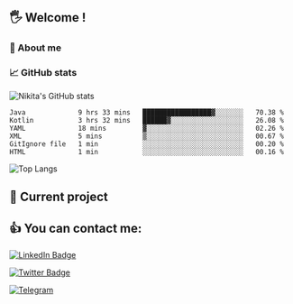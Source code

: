## 🖐 Welcome !

### 🙂 About me

### 📈 GitHub stats
![Nikita's GitHub stats](https://github-readme-stats.vercel.app/api?username=DOMOKUL&show_icons=true&theme=gruvbox)

<!--START_SECTION:waka-->

```text
Java             9 hrs 33 mins   █████████████████▓░░░░░░░   70.38 %
Kotlin           3 hrs 32 mins   ██████▓░░░░░░░░░░░░░░░░░░   26.08 %
YAML             18 mins         ▓░░░░░░░░░░░░░░░░░░░░░░░░   02.26 %
XML              5 mins          ▒░░░░░░░░░░░░░░░░░░░░░░░░   00.67 %
GitIgnore file   1 min           ░░░░░░░░░░░░░░░░░░░░░░░░░   00.20 %
HTML             1 min           ░░░░░░░░░░░░░░░░░░░░░░░░░   00.16 %
```

<!--END_SECTION:waka-->

![Top Langs](https://github-readme-stats.vercel.app/api/top-langs/?username=DOMOKUL&layout=compact&show_icons=true&theme=gruvbox)

## 🎨 Current project

## 👍 You can contact me:

[![LinkedIn Badge](https://img.shields.io/badge/LinkedIn-Profile-informational?style=flat&logo=linkedin&logoColor=white&color=0D76A8)](https://www.linkedin.com/in/strokach-nikita-810b50230/)

[![Twitter Badge](https://img.shields.io/badge/Twitter-Profile-informational?style=flat&logo=twitter&logoColor=white&color=0D76A8)](https://twitter.com/domokul)

[![Telegram](https://img.shields.io/badge/Telegram-Profile-informational?style=flat&logo=telegram&logoColor=white&color=0D76A8)](https://t.me/Domokul)


